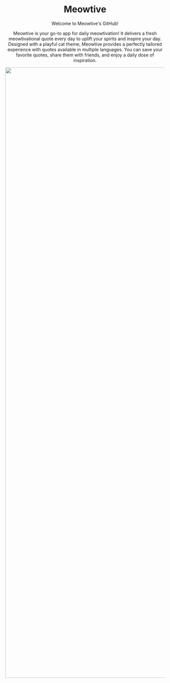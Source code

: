 <div align="center">
  <h1 align="center">Meowtive</h1>

Welcome to Meowtive's GitHub!

Meowtive is your go-to app for daily meowtivation! It delivers a fresh meowtivational quote every day to uplift your spirits and inspire your day. Designed with a playful cat theme, Meowtive provides a perfectly tailored experience with quotes available in multiple languages. You can save your favorite quotes, share them with friends, and enjoy a daily dose of inspiration.

<img width="1920" alt="Cover" src="https://github.com/user-attachments/assets/d3240113-e2b7-49d9-aa87-d345d08dd77a">

</div>
